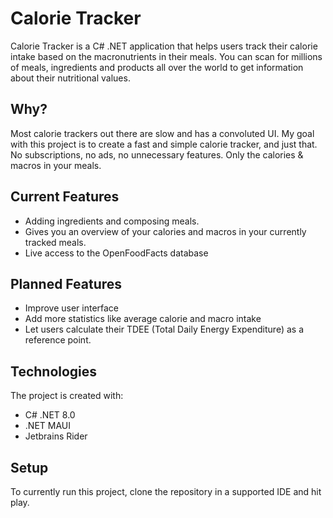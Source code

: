 # Calorie Tracker
Calorie Tracker is a C# .NET application that helps users track their calorie intake based on the macronutrients in their meals. You can scan for millions of meals, ingredients and products all over the world to get information about their nutritional values.

## Why?
Most calorie trackers out there are slow and has a convoluted UI. My goal with this project is to create a fast and simple calorie tracker, and just that. No subscriptions, no ads, no unnecessary features. Only the calories & macros in your meals.

## Current Features
- Adding ingredients and composing meals.
- Gives you an overview of your calories and macros in your currently tracked meals.
- Live access to the OpenFoodFacts database

## Planned Features
- Improve user interface
- Add more statistics like average calorie and macro intake
- Let users calculate their TDEE (Total Daily Energy Expenditure) as a reference point.

## Technologies
The project is created with:
- C# .NET 8.0
- .NET MAUI
- Jetbrains Rider

## Setup
To currently run this project, clone the repository in a supported IDE and hit play.
